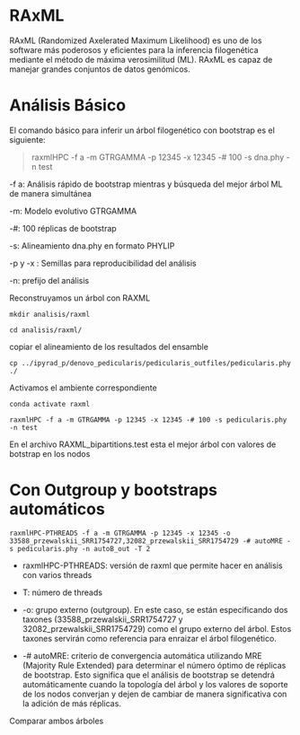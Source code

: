 # RAxML

RAxML (Randomized Axelerated Maximum Likelihood) es uno de los software más poderosos y eficientes para 
la inferencia filogenética mediante el método de máxima verosimilitud (ML). RAxML es capaz de manejar 
grandes conjuntos de datos genómicos.


# Análisis Básico

El comando básico para inferir un árbol filogenético con bootstrap es el siguiente:

> raxmlHPC -f a -m GTRGAMMA -p 12345 -x 12345 -# 100 -s dna.phy -n test

-f a: Análisis rápido de bootstrap mientras y búsqueda del mejor árbol ML de manera simultánea

-m: Modelo evolutivo GTRGAMMA

-#: 100 réplicas de bootstrap

-s: Alineamiento dna.phy en formato PHYLIP

-p y -x : Semillas para reproducibilidad del análisis

-n:  prefijo del análisis 


Reconstruyamos un árbol con RAXML

`mkdir analisis/raxml`

`cd analisis/raxml/`

copiar el alineamiento de los resultados del ensamble

`cp ../ipyrad_p/denovo_pedicularis/pedicularis_outfiles/pedicularis.phy ./`

Activamos el ambiente correspondiente

`conda activate raxml`

`raxmlHPC -f a -m GTRGAMMA -p 12345 -x 12345 -# 100 -s pedicularis.phy -n test`

En el archivo RAXML_bipartitions.test esta el mejor árbol con valores de botstrap en los nodos

# Con Outgroup y bootstraps automáticos

`raxmlHPC-PTHREADS -f a -m GTRGAMMA -p 12345 -x 12345 -o 33588_przewalskii_SRR1754727,32082_przewalskii_SRR1754729 -# autoMRE -s pedicularis.phy -n autoB_out -T 2`

+ raxmlHPC-PTHREADS: versión de raxml que permite hacer en análisis con varios threads 

+ T: número de threads

+ -o: grupo externo (outgroup). En este caso, se están especificando dos taxones (33588_przewalskii_SRR1754727 y 32082_przewalskii_SRR1754729) como el grupo externo del árbol. Estos taxones servirán como referencia para enraizar el árbol filogenético.

+ -# autoMRE: criterio de convergencia automática utilizando MRE (Majority Rule Extended) para determinar el número óptimo de réplicas de bootstrap. Esto significa que el análisis de bootstrap se detendrá automáticamente cuando la topología del árbol y los valores de soporte de los nodos converjan y dejen de cambiar de manera significativa con la adición de más réplicas.


Comparar ambos árboles
